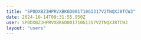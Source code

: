 ```yaml
---
title: "SP0DXBZ3HPRVXBK6D001710G1317V2TNQXJ8TCW3"
date: 2024-10-14T09:31:55.950Z
user: SP0DXBZ3HPRVXBK6D001710G1317V2TNQXJ8TCW3
layout: "users"
---
```

    